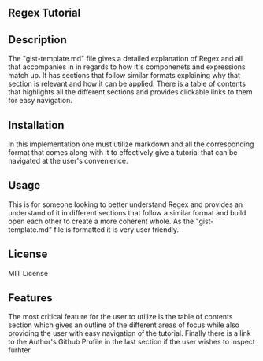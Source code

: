 ## Regex Tutorial 

## Description 

The "gist-template.md" file gives a detailed explanation of Regex and all that accompanies in in regards to how it's componenets and expressions match up. It has sections that follow similar formats explaining why that section is relevant and how it can be applied. There is a table of contents that highlights all the different sections and provides clickable links to them for easy navigation.

## Installation

In this implementation one must utilize markdown and all the corresponding format that comes along with it to effectively give a tutorial that can be navigated at the user's convenience.

## Usage 

This is for someone looking to better understand Regex and provides an understand of it in different sections that follow a similar format and build open each other to create a more coherent whole. As the "gist-template.md" file is formatted it is very user friendly. 

## License 

MIT License

## Features

The most critical feature for the user to utilize is the table of contents section which gives an outline of the different areas of focus while also providing the user with easy navigation of the tutorial. Finally there is a link to the Author's Github Profile in the last section if the user wishes to inspect furhter. 